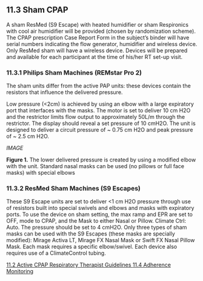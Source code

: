 ## 11.3 Sham CPAP

A sham ResMed (S9 Escape) with heated humidifier or sham Respironics with cool air humidifier will be provided (chosen by randomization scheme). The CPAP prescription Case Report Form in the subject’s binder will have serial numbers indicating the flow generator, humidifier and wireless device. Only ResMed sham will have a wireless device. Devices will be prepared and available for each participant at the time of his/her RT set-up visit.

### 11.3.1 Philips Sham Machines (REMstar Pro 2)

The sham units differ from the active PAP units: these devices contain the resistors that influence the delivered pressure.

Low pressure (<2cm) is achieved by using an elbow with a large expiratory port that interfaces with the masks. The motor is set to deliver 10 cm H2O and the restrictor limits flow output to approximately 50L/m through the restrictor. The display should reveal a set pressure of 10 cmH2O. The unit is designed to deliver a circuit pressure of ~ 0.75 cm H2O and peak pressure of ~ 2.5 cm H2O.

_IMAGE_

**Figure 1.** The lower delivered pressure is created by using a modified elbow with the unit. Standard nasal masks can be used (no pillows or full face masks) with special elbows

### 11.3.2 ResMed Sham Machines (S9 Escapes)

These S9 Escape units are set to deliver <1 cm H2O pressure through use of resistors built into special swivels and elbows and masks with expiratory ports.
To use the device on sham setting, the max ramp and EPR are set to OFF, mode to CPAP, and the Mask to either Nasal or Pillow. Climate Ctrl: Auto. The pressure should be set to 4 cmH2O.
Only three types of sham masks can be used with the S9 Escapes (these masks are specially modified):   Mirage Activa LT, Mirage FX Nasal Mask or Swift FX Nasal Pillow Mask. Each mask requires a specific elbow/swivel. Each device also requires use of a ClimateControl tubing.


<div class="center">
<div class="btn-group">
  <a href=":pages_path:/manuals/respiratory-therapist-guidelines/11-02-active-cpap.md" class="btn btn-default">
    <span class="glyphicon glyphicon-chevron-left"></span>
    11.2 Active CPAP
  </a>

  <a href=":pages_path:/manuals/respiratory-therapist-guidelines" class="btn btn-default">
    <span class="glyphicon glyphicon-chevron-up"></span>
    Respiratory Therapist Guidelines
  </a>

  <a href=":pages_path:/manuals/respiratory-therapist-guidelines/11-04-adherence-monitoring.md" class="btn btn-success">
    11.4 Adherence Monitoring
    <span class="glyphicon glyphicon-chevron-right"></span>
  </a>
</div>
</div>
